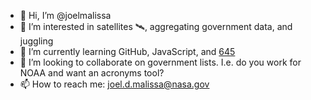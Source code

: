 - 👋 Hi, I’m @joelmalissa
- 👀 I’m interested in satellites 🛰️, aggregating government data, and juggling
- 🌱 I’m currently learning GitHub, JavaScript, and [645](https://juggle.fandom.com/wiki/645)
- 💞️ I’m looking to collaborate on government lists.  I.e. do you work for NOAA and want an acronyms tool?
- 📫 How to reach me: joel.d.malissa@nasa.gov
